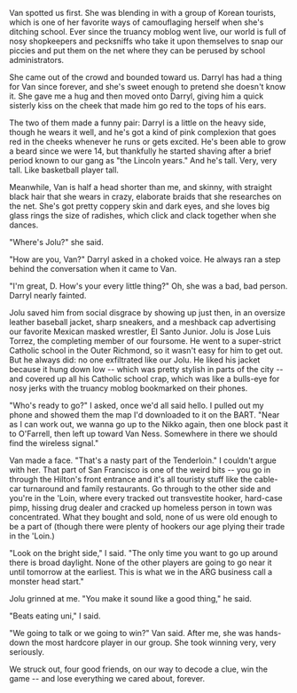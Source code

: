 Van spotted us first. She was blending in with a group of Korean tourists, which is one 
of her favorite ways of camouflaging herself when she's ditching school. Ever since the 
truancy moblog went live, our world is full of nosy shopkeepers and pecksniffs who take 
it upon themselves to snap our piccies and put them on the net where they can be perused 
by school administrators.

She came out of the crowd and bounded toward us. Darryl has had a thing for Van since 
forever, and she's sweet enough to pretend she doesn't know it. She gave me a hug and 
then moved onto Darryl, giving him a quick sisterly kiss on the cheek that made him go 
red to the tops of his ears.

The two of them made a funny pair: Darryl is a little on the heavy side, though he wears 
it well, and he's got a kind of pink complexion that goes red in the cheeks whenever he 
runs or gets excited. He's been able to grow a beard since we were 14, but thankfully he 
started shaving after a brief period known to our gang as "the Lincoln years." And he's 
tall. Very, very tall. Like basketball player tall.

Meanwhile, Van is half a head shorter than me, and skinny, with straight black hair that 
she wears in crazy, elaborate braids that she researches on the net. She's got pretty 
coppery skin and dark eyes, and she loves big glass rings the size of radishes, which 
click and clack together when she dances.

"Where's Jolu?" she said.

"How are you, Van?" Darryl asked in a choked voice. He always ran a step behind the 
conversation when it came to Van.

"I'm great, D. How's your every little thing?" Oh, she was a bad, bad person. Darryl 
nearly fainted.

Jolu saved him from social disgrace by showing up just then, in an oversize leather 
baseball jacket, sharp sneakers, and a meshback cap advertising our favorite Mexican 
masked wrestler, El Santo Junior. Jolu is Jose Luis Torrez, the completing member of our 
foursome. He went to a super-strict Catholic school in the Outer Richmond, so it wasn't 
easy for him to get out. But he always did: no one exfiltrated like our Jolu. He liked 
his jacket because it hung down low -- which was pretty stylish in parts of the city -- 
and covered up all his Catholic school crap, which was like a bulls-eye for nosy jerks 
with the truancy moblog bookmarked on their phones.

"Who's ready to go?" I asked, once we'd all said hello. I pulled out my phone and showed 
them the map I'd downloaded to it on the BART. "Near as I can work out, we wanna go up 
to the Nikko again, then one block past it to O'Farrell, then left up toward Van Ness. 
Somewhere in there we should find the wireless signal."

Van made a face. "That's a nasty part of the Tenderloin." I couldn't argue with her. 
That part of San Francisco is one of the weird bits -- you go in through the Hilton's 
front entrance and it's all touristy stuff like the cable-car turnaround and family 
restaurants. Go through to the other side and you're in the 'Loin, where every tracked 
out transvestite hooker, hard-case pimp, hissing drug dealer and cracked up homeless 
person in town was concentrated. What they bought and sold, none of us were old enough 
to be a part of (though there were plenty of hookers our age plying their trade in the 
'Loin.)

"Look on the bright side," I said. "The only time you want to go up around there is broad daylight. None of the other players are going to go near it until tomorrow at the earliest. This is what we in the ARG business call a monster head start."

Jolu grinned at me. "You make it sound like a good thing," he said.

"Beats eating uni," I said.

"We going to talk or we going to win?" Van said. After me, she was hands-down the most hardcore player in our group. She took winning very, very seriously.

We struck out, four good friends, on our way to decode a clue, win the game -- and lose everything we cared about, forever.
